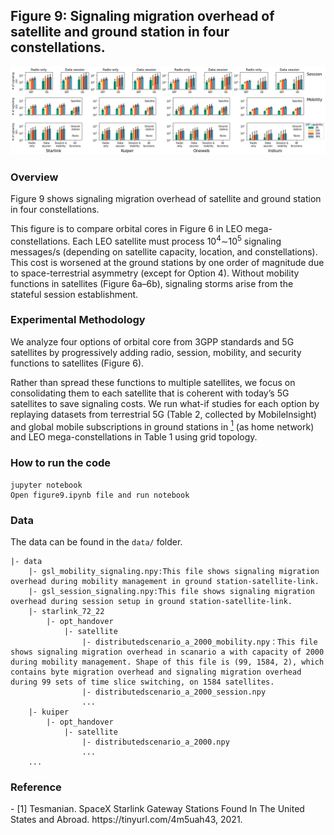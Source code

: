 ## Figure 9: Signaling migration overhead of satellite and ground station in four constellations.

<div align=center><img src="./figure9.jpg" width=""></div>

### Overview
Figure 9 shows signaling migration overhead of satellite and ground station in four constellations.

This figure is to compare orbital cores in Figure 6 in LEO mega-constellations. Each LEO satellite must process $10^4$∼$10^5$ signaling messages/s (depending on satellite capacity, location, and constellations). This cost is worsened at the ground stations by one order of magnitude due to space-terrestrial asymmetry (except for Option 4). Without mobility functions in satellites (Figure 6a–6b), signaling storms arise from the stateful session establishment.

### Experimental Methodology
We analyze four options of orbital core from 3GPP standards and 5G satellites by progressively adding radio, session, mobility, and security functions to satellites (Figure 6). 

Rather than spread these functions to multiple satellites, we focus on consolidating them to each satellite that is coherent with today’s 5G satellites to save signaling costs.  We run what-if studies for each option by replaying datasets from terrestrial 5G (Table 2, collected by MobileInsight) and global mobile subscriptions in ground stations in [<sup>1</sup>](#refer-anchor-1) (as home network) and LEO mega-constellations in Table 1 using grid topology.

### How to run the code
```
jupyter notebook
Open figure9.ipynb file and run notebook
```

### Data
The data can be found in the `data/` folder.

	|- data
		|- gsl_mobility_signaling.npy:This file shows signaling migration overhead during mobility management in ground station-satellite-link.
		|- gsl_session_signaling.npy:This file shows signaling migration overhead during session setup in ground station-satellite-link.
		|- starlink_72_22
			|- opt_handover
				|- satellite
					|- distributedscenario_a_2000_mobility.npy：This file shows signaling migration overhead in scanario a with capacity of 2000 during mobility management. Shape of this file is (99, 1584, 2), which contains byte migration overhead and signaling migration overhead during 99 sets of time slice switching, on 1584 satellites.
					|- distributedscenario_a_2000_session.npy
					...
		|- kuiper
			|- opt_handover
				|- satellite
					|- distributedscenario_a_2000.npy
					...
		...

### Reference

<div id="refer-anchor-1"></div>- [1] Tesmanian. SpaceX Starlink Gateway Stations Found In The United States and Abroad. https://tinyurl.com/4m5uah43, 2021.


